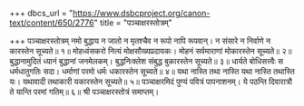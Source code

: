 +++
dbcs_url = "https://www.dsbcproject.org/canon-text/content/650/2776"
title = "पञ्चाक्षरस्तोत्रम्"

+++
पञ्चाक्षरस्तोत्रम्
नमो बुद्धाय
न जातो न मृतश्चैव न रूपो नापि रूपवान्। 
न संसारे न निर्वाणे न कारस्तेन सूच्यते॥ १॥
मोहध्वंसकरो नित्यं मोक्षसौख्यप्रदायकः। 
मोहनं सर्वमाराणां मोकारस्तेन सूच्यते॥ २॥
बुद्धानामुदितं ध्यानं बुद्धानां जनमेलकम्। 
बुद्धनिःक्लेश संबुद्ध बुकारस्तेन सूच्यते॥ ३॥
धार्यते बोधिसत्त्वैः स धर्मधातुगतिः सदा। 
धर्माणां परमो धर्मः धकारस्तेन सूच्यते॥ ४॥
यथा नास्ति तथा नास्ति यथा नास्ति तथास्ति यः। 
यथावादी तथाकारी यकारस्तेन सूच्यते॥ ५॥
पञ्चाक्षरमिदं पुण्यं पवित्रं पापनाशनम्। 
ये पठन्ति दिवारात्रौ ते यान्ति परमां गतिम्॥ ६॥
श्री पञ्चाक्षरस्तोत्रं समाप्तम्।
